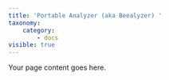 ```yaml
---
title: 'Portable Analyzer (aka Beealyzer) '
taxonomy:
    category:
        - docs
visible: true
---
```


Your page content goes here.